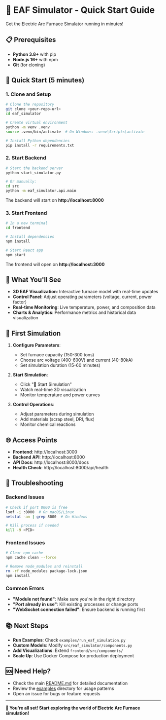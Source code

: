 # 🚀 EAF Simulator - Quick Start Guide

Get the Electric Arc Furnace Simulator running in minutes!

## 📋 Prerequisites

- **Python 3.8+** with pip
- **Node.js 16+** with npm
- **Git** (for cloning)

## 🚀 Quick Start (5 minutes)

### 1. Clone and Setup
```bash
# Clone the repository
git clone <your-repo-url>
cd eaf_simulator

# Create virtual environment
python -m venv .venv
source .venv/bin/activate  # On Windows: .venv\Scripts\activate

# Install Python dependencies
pip install -r requirements.txt
```

### 2. Start Backend
```bash
# Start the backend server
python start_simulator.py

# Or manually:
cd src
python -m eaf_simulator.api.main
```

The backend will start on **http://localhost:8000**

### 3. Start Frontend
```bash
# In a new terminal
cd frontend

# Install dependencies
npm install

# Start React app
npm start
```

The frontend will open on **http://localhost:3000**

## 🎯 What You'll See

- **3D EAF Visualization**: Interactive furnace model with real-time updates
- **Control Panel**: Adjust operating parameters (voltage, current, power factor)
- **Real-time Monitoring**: Live temperature, power, and composition data
- **Charts & Analytics**: Performance metrics and historical data visualization

## 🔧 First Simulation

1. **Configure Parameters**:
   - Set furnace capacity (150-300 tons)
   - Choose arc voltage (400-600V) and current (40-80kA)
   - Set simulation duration (15-60 minutes)

2. **Start Simulation**:
   - Click "🚀 Start Simulation"
   - Watch real-time 3D visualization
   - Monitor temperature and power curves

3. **Control Operations**:
   - Adjust parameters during simulation
   - Add materials (scrap steel, DRI, flux)
   - Monitor chemical reactions

## 🌐 Access Points

- **Frontend**: http://localhost:3000
- **Backend API**: http://localhost:8000
- **API Docs**: http://localhost:8000/docs
- **Health Check**: http://localhost:8000/api/health

## 🐛 Troubleshooting

### Backend Issues
```bash
# Check if port 8000 is free
lsof -i :8000  # On macOS/Linux
netstat -an | grep 8000  # On Windows

# Kill process if needed
kill -9 <PID>
```

### Frontend Issues
```bash
# Clear npm cache
npm cache clean --force

# Remove node_modules and reinstall
rm -rf node_modules package-lock.json
npm install
```

### Common Errors
- **"Module not found"**: Make sure you're in the right directory
- **"Port already in use"**: Kill existing processes or change ports
- **"WebSocket connection failed"**: Ensure backend is running first

## 📚 Next Steps

- **Run Examples**: Check `examples/run_eaf_simulation.py`
- **Custom Models**: Modify `src/eaf_simulator/components.py`
- **Add Visualizations**: Extend `frontend/src/components/`
- **Scale Up**: Use Docker Compose for production deployment

## 🆘 Need Help?

- Check the main [README.md](README.md) for detailed documentation
- Review the [examples](examples/) directory for usage patterns
- Open an issue for bugs or feature requests

---

**🎉 You're all set! Start exploring the world of Electric Arc Furnace simulation!**
